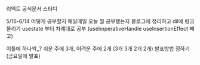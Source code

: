 리엑트 공식문서 스터디

5/16-6/14
어떻게 공부할지 
매일매일 오늘 뭘 공부했는지 블로그에 정리하고 dil에 링크 올리기
usestate 부터 차례대로 공부 (useImperativeHandle useInsertionEffect 빼고)

이틀에 하나씩,,? 쉬운 주에 3개, 어려운 주에 2개 (3개 3개 2개 2개)
발표방법 정하기 (금요일에 발표)
